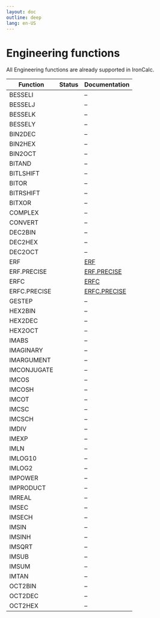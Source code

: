 ```yaml
---
layout: doc
outline: deep
lang: en-US
---
```


# Engineering functions

All Engineering functions are already supported in IronCalc.

| Function     | Status                                | Documentation |
| ------------ | ------------------------------------- | ------------- |
| BESSELI      | <Badge type="tip" text="Available" /> | –             |
| BESSELJ      | <Badge type="tip" text="Available" /> | –             |
| BESSELK      | <Badge type="tip" text="Available" /> | –             |
| BESSELY      | <Badge type="tip" text="Available" /> | –             |
| BIN2DEC      | <Badge type="tip" text="Available" /> | –             |
| BIN2HEX      | <Badge type="tip" text="Available" /> | –             |
| BIN2OCT      | <Badge type="tip" text="Available" /> | –             |
| BITAND       | <Badge type="tip" text="Available" /> | –             |
| BITLSHIFT    | <Badge type="tip" text="Available" /> | –             |
| BITOR        | <Badge type="tip" text="Available" /> | –             |
| BITRSHIFT    | <Badge type="tip" text="Available" /> | –             |
| BITXOR       | <Badge type="tip" text="Available" /> | –             |
| COMPLEX      | <Badge type="tip" text="Available" /> | –             |
| CONVERT      | <Badge type="tip" text="Available" /> | –             |
| DEC2BIN      | <Badge type="tip" text="Available" /> | –             |
| DEC2HEX      | <Badge type="tip" text="Available" /> | –             |
| DEC2OCT      | <Badge type="tip" text="Available" /> | –             |
| ERF          | <Badge type="tip" text="Available" /> | [ERF](engineering/erf) |
| ERF.PRECISE  | <Badge type="tip" text="Available" /> | [ERF.PRECISE](engineering/erf-precise) |
| ERFC         | <Badge type="tip" text="Available" /> | [ERFC](engineering/erfc) |
| ERFC.PRECISE | <Badge type="tip" text="Available" /> | [ERFC.PRECISE](engineering/erfc-precise) |
| GESTEP       | <Badge type="tip" text="Available" /> | –             |
| HEX2BIN      | <Badge type="tip" text="Available" /> | –             |
| HEX2DEC      | <Badge type="tip" text="Available" /> | –             |
| HEX2OCT      | <Badge type="tip" text="Available" /> | –             |
| IMABS        | <Badge type="tip" text="Available" /> | –             |
| IMAGINARY    | <Badge type="tip" text="Available" /> | –             |
| IMARGUMENT   | <Badge type="tip" text="Available" /> | –             |
| IMCONJUGATE  | <Badge type="tip" text="Available" /> | –             |
| IMCOS        | <Badge type="tip" text="Available" /> | –             |
| IMCOSH       | <Badge type="tip" text="Available" /> | –             |
| IMCOT        | <Badge type="tip" text="Available" /> | –             |
| IMCSC        | <Badge type="tip" text="Available" /> | –             |
| IMCSCH       | <Badge type="tip" text="Available" /> | –             |
| IMDIV        | <Badge type="tip" text="Available" /> | –             |
| IMEXP        | <Badge type="tip" text="Available" /> | –             |
| IMLN         | <Badge type="tip" text="Available" /> | –             |
| IMLOG10      | <Badge type="tip" text="Available" /> | –             |
| IMLOG2       | <Badge type="tip" text="Available" /> | –             |
| IMPOWER      | <Badge type="tip" text="Available" /> | –             |
| IMPRODUCT    | <Badge type="tip" text="Available" /> | –             |
| IMREAL       | <Badge type="tip" text="Available" /> | –             |
| IMSEC        | <Badge type="tip" text="Available" /> | –             |
| IMSECH       | <Badge type="tip" text="Available" /> | –             |
| IMSIN        | <Badge type="tip" text="Available" /> | –             |
| IMSINH       | <Badge type="tip" text="Available" /> | –             |
| IMSQRT       | <Badge type="tip" text="Available" /> | –             |
| IMSUB        | <Badge type="tip" text="Available" /> | –             |
| IMSUM        | <Badge type="tip" text="Available" /> | –             |
| IMTAN        | <Badge type="tip" text="Available" /> | –             |
| OCT2BIN      | <Badge type="tip" text="Available" /> | –             |
| OCT2DEC      | <Badge type="tip" text="Available" /> | –             |
| OCT2HEX      | <Badge type="tip" text="Available" /> | –             |
